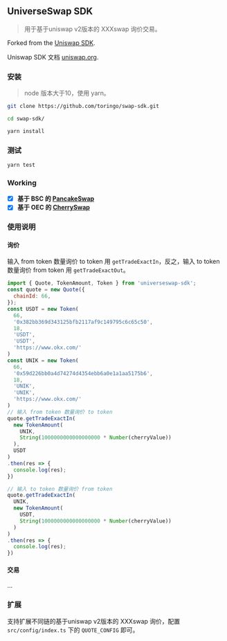 ## UniverseSwap SDK
> 用于基于uniswap v2版本的 XXXswap 询价交易。

Forked from the [Uniswap SDK](https://github.com/Uniswap/uniswap-v2-sdk/commit/a88048e9c4198a5bdaea00883ca00c8c8e582605).

Uniswap SDK 文档 [uniswap.org](https://uniswap.org/docs/v2/SDK/getting-started/).

### 安装
> node 版本大于10，使用 yarn。

```sh
git clone https://github.com/toringo/swap-sdk.git
```

```sh
cd swap-sdk/
```

```sh
yarn install
```

### 测试

```sh
yarn test
```

### Working
- [x] **基于 BSC 的 [PancakeSwap](https://pancakeswap.finance/swap)** 
- [x] **基于 OEC 的 [CherrySwap](https://www.cherryswap.net/#/swap)** 

### 使用说明

#### 询价

输入 from token 数量询价 to token 用 `getTradeExactIn`，反之，输入 to token 数量询价 from token 用 `getTradeExactOut`。
```js
import { Quote, TokenAmount, Token } from 'universeswap-sdk';
const quote = new Quote({
  chainId: 66,
});
const USDT = new Token(
  66,
  '0x382bb369d343125bfb2117af9c149795c6c65c50',
  18,
  'USDT',
  'USDT',
  'https://www.okx.com/'
)
const UNIK = new Token(
  66,
  '0x59d226bb0a4d74274d4354ebb6a0e1a1aa5175b6',
  18,
  'UNIK',
  'UNIK',
  'https://www.okx.com/'
)
// 输入 from token 数量询价 to token
quote.getTradeExactIn(
  new TokenAmount(
    UNIK,
    String(1000000000000000000 * Number(cherryValue))
  ),
  USDT
)
.then(res => {
  console.log(res);
})

// 输入 to token 数量询价 from token 
quote.getTradeExactIn(
  UNIK,
  new TokenAmount(
    USDT,
    String(1000000000000000000 * Number(cherryValue))
  )
)
.then(res => {
  console.log(res);
})
```

#### 交易
...

### 扩展
支持扩展不同链的基于uniswap v2版本的 XXXswap 询价，配置`src/config/index.ts` 下的 `QUOTE_CONFIG` 即可。



